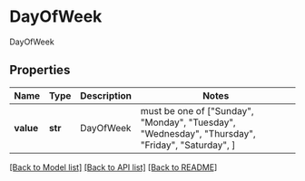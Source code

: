 # DayOfWeek

DayOfWeek

## Properties
Name | Type | Description | Notes
------------ | ------------- | ------------- | -------------
**value** | **str** | DayOfWeek |  must be one of ["Sunday", "Monday", "Tuesday", "Wednesday", "Thursday", "Friday", "Saturday", ]

[[Back to Model list]](../README.md#documentation-for-models) [[Back to API list]](../README.md#documentation-for-api-endpoints) [[Back to README]](../README.md)


